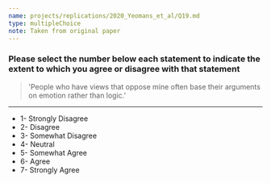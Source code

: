 ```yaml
---
name: projects/replications/2020_Yeomans_et_al/Q19.md
type: multipleChoice
note: Taken from original paper
---
```


### Please select the number below each statement to indicate the extent to which you agree or disagree with that statement

> 'People who have views that oppose mine often base their arguments on emotion rather than logic.'

---

- 1- Strongly Disagree
- 2- Disagree
- 3- Somewhat Disagree
- 4- Neutral
- 5- Somewhat Agree
- 6- Agree
- 7- Strongly Agree